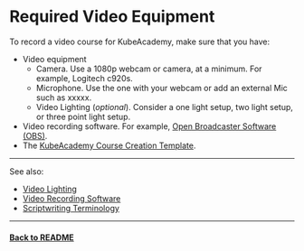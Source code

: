 # Required Video Equipment

To record a video course for KubeAcademy, make sure that you have:

- Video equipment
   - Camera. Use a 1080p webcam or camera, at a minimum. For example, Logitech c920s.
   - Microphone. Use the one with your webcam or add an external Mic such as xxxxx.
   - Video Lighting (*optional*). Consider a one light setup, two light setup, or three point light setup.
- Video recording software. For example, [Open Broadcaster Software (OBS)](https://obsproject.com/).
- The [KubeAcademy Course Creation Template](https://drive.google.com/file/d/1hD6-2eKwSTa1WJKSJq_mj3NRS3K_5HOD/view?usp=sharing).

----
See also:

- [Video Lighting](video-lighting.md)
- [Video Recording Software](video-recording-software.md)
- [Scriptwriting Terminology](scriptwriting-terminology.md)

----
#### **[Back to README](../README.md)** 

